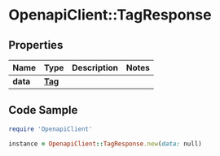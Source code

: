 # OpenapiClient::TagResponse

## Properties

Name | Type | Description | Notes
------------ | ------------- | ------------- | -------------
**data** | [**Tag**](Tag.md) |  | 

## Code Sample

```ruby
require 'OpenapiClient'

instance = OpenapiClient::TagResponse.new(data: null)
```


